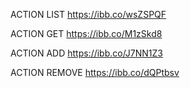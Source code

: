 ACTION LIST  https://ibb.co/wsZSPQF

ACTION GET   https://ibb.co/M1zSkd8

ACTION ADD   https://ibb.co/J7NN1Z3

ACTION REMOVE   https://ibb.co/dQPtbsv